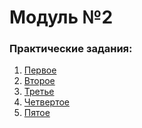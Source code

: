 # Модуль №2

### Практические задания:

1) [Первое](main.py)
2) [Второе](module_2_2.py)
3) [Третье](module_2_3.py)
4) [Четвертое](module_2_4.py)
5) [Пятое](module_2_5.py)
